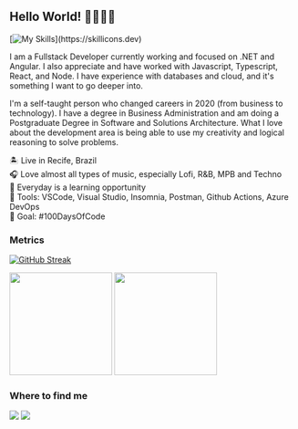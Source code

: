 
## Hello World! 👋🏻👋🏻

[![My Skills](https://skillicons.dev/icons?i=js,ts,html,css,angular,react,azure,cs,dotnet,nodejs,git,github,)](https://skillicons.dev)

I am a Fullstack Developer currently working and focused on .NET and Angular. I also appreciate and have worked with Javascript, Typescript, React, and Node. I have experience with databases and cloud, and it's something I want to go deeper into.

I'm a self-taught person who changed careers in 2020 (from business to technology). I have a degree in Business Administration and am doing a Postgraduate Degree in Software and Solutions Architecture. What I love about the development area is being able to use my creativity and logical reasoning to solve problems.

🏝️ Live in Recife, Brazil <br>
🎧 Love almost all types of music, especially Lofi, R&B, MPB and Techno <br>
🌱 Everyday is a learning opportunity <br>
🔧 Tools: VSCode, Visual Studio, Insomnia, Postman, Github Actions, Azure DevOps <br>
🎯 Goal: #100DaysOfCode

### Metrics

[![GitHub Streak](https://streak-stats.demolab.com/?user=rebeccamanzi&theme=tokyonight&hide_border=true)](https://git.io/streak-stats)

 <div>
  <img height="180em" src="https://github-readme-stats.vercel.app/api?username=rebeccamanzi&show_icons=true&theme=tokyonight&hide_border=true&include_all_commits=true&count_private=true"/>
  <img height="180em" src="https://github-readme-stats.vercel.app/api/top-langs/?username=rebeccamanzi&layout=compact&langs_count=16&theme=tokyonight&hide_border=true"/>
<div>

### Where to find me
<div> 
  <a href = "mailto:rebeccamanzi@gmail.com"><img src="https://img.shields.io/badge/-Gmail-%23333?style=for-the-badge&logo=gmail&logoColor=white" target="_blank"></a>
  <a href="https://www.linkedin.com/in/rebeccamanzi/" target="_blank"><img src="https://img.shields.io/badge/-LinkedIn-%230077B5?style=for-the-badge&logo=linkedin&logoColor=white" target="_blank"></a> 
</div>
